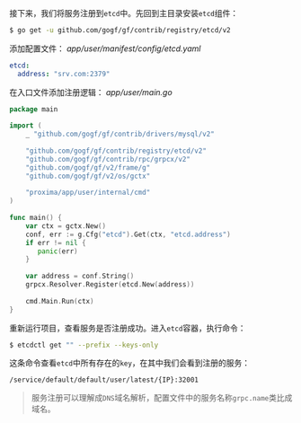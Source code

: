 接下来，我们将服务注册到`etcd`中。先回到主目录安装`etcd`组件：
```bash
$ go get -u github.com/gogf/gf/contrib/registry/etcd/v2
```

添加配置文件：
*app/user/manifest/config/etcd.yaml*
```yaml
etcd:  
  address: "srv.com:2379"
```

在入口文件添加注册逻辑：
*app/user/main.go*
```go
package main  
  
import (  
	_ "github.com/gogf/gf/contrib/drivers/mysql/v2"  
	
	"github.com/gogf/gf/contrib/registry/etcd/v2"  
	"github.com/gogf/gf/contrib/rpc/grpcx/v2"  
	"github.com/gogf/gf/v2/frame/g"  
	"github.com/gogf/gf/v2/os/gctx"  
	  
	"proxima/app/user/internal/cmd"
)
  
func main() {  
    var ctx = gctx.New()  
    conf, err := g.Cfg("etcd").Get(ctx, "etcd.address")  
    if err != nil {  
       panic(err)  
    }  
  
    var address = conf.String()  
    grpcx.Resolver.Register(etcd.New(address))  
  
    cmd.Main.Run(ctx)  
}
```

重新运行项目，查看服务是否注册成功。进入`etcd`容器，执行命令：
```bash
$ etcdctl get "" --prefix --keys-only
```

这条命令查看`etcd`中所有存在的`key`，在其中我们会看到注册的服务：
```text
/service/default/default/user/latest/{IP}:32001
```

> 服务注册可以理解成`DNS`域名解析，配置文件中的服务名称`grpc.name`类比成域名。
